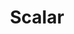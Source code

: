 ---
title: Scalar
logo: /resources/img/scalar.png
location: Warsaw
description: "Scala Conference in Central Europe"
start: 5 April 2014
end: 5 April 2014
link-out: http://scalar-conf.com/
---